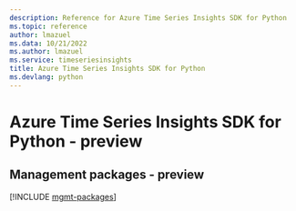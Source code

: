 ```yaml
---
description: Reference for Azure Time Series Insights SDK for Python
ms.topic: reference
author: lmazuel
ms.data: 10/21/2022
ms.author: lmazuel
ms.service: timeseriesinsights
title: Azure Time Series Insights SDK for Python
ms.devlang: python
---
```

# Azure Time Series Insights SDK for Python - preview

## Management packages - preview
[!INCLUDE [mgmt-packages](time-series-insights-mgmt-index.md)]